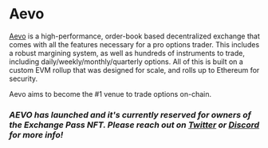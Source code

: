 # Aevo

[Aevo](https://www.aevo.xyz/) is a high-performance, order-book based decentralized exchange that comes with all the features necessary for a pro options trader. This includes a robust margining system, as well as hundreds of instruments to trade, including daily/weekly/monthly/quarterly options. All of this is built on a custom EVM rollup that was designed for scale, and rolls up to Ethereum for security.

Aevo aims to become the #1 venue to trade options on-chain.

### _AEVO has launched and it's currently reserved for owners of the Exchange Pass NFT. Please reach out on_ [_Twitter_](https://twitter.com/aevoxyz?s=20) _or_ [_Discord_](https://discord.gg/ribbon-finance) _for more info!_
